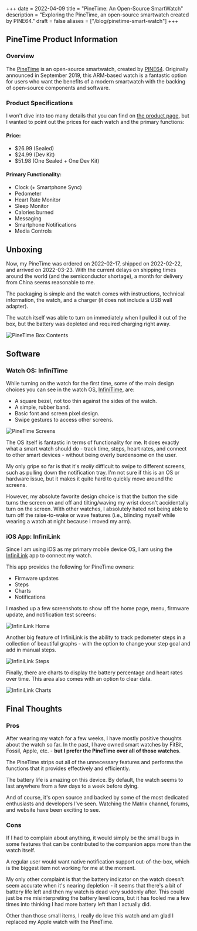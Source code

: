 +++
date = 2022-04-09
title = "PineTime: An Open-Source SmartWatch"
description = "Exploring the PineTime, an open-source smartwatch created by PINE64."
draft = false
aliases = ["/blog/pinetime-smart-watch"]
+++

## PineTime Product Information

### Overview

The [PineTime](https://www.pine64.org/pinetime/) is an open-source smartwatch,
created by [PINE64](https://www.pine64.org). Originally announced in September
2019, this ARM-based watch is a fantastic option for users who want the benefits
of a modern smartwatch with the backing of open-source components and software.

### Product Specifications

I won't dive into too many details that you can find on
[the product page](https://www.pine64.org/pinetime/), but I wanted to point out
the prices for each watch and the primary functions:

#### Price:

-   $26.99 (Sealed)
-   $24.99 (Dev Kit)
-   $51.98 (One Sealed + One Dev Kit)

#### Primary Functionality:

-   Clock (+ Smartphone Sync)
-   Pedometer
-   Heart Rate Monitor
-   Sleep Monitor
-   Calories burned
-   Messaging
-   Smartphone Notifications
-   Media Controls

## Unboxing

Now, my PineTime was ordered on 2022-02-17, shipped on 2022-02-22, and arrived
on 2022-03-23. With the current delays on shipping times around the world (and
the semiconductor shortage), a month for delivery from China seems reasonable to
me.

The packaging is simple and the watch comes with instructions, technical
information, the watch, and a charger (it does not include a USB wall adapter).

The watch itself was able to turn on immediately when I pulled it out of the
box, but the battery was depleted and required charging right away.

![PineTime Box Contents](https://img.cleberg.net/blog/20220409-pinetime-smart-watch/pinetime_box_contents.png)

## Software

### Watch OS: InfiniTime

While turning on the watch for the first time, some of the main design choices
you can see in the watch OS,
[InfiniTime](https://wiki.pine64.org/wiki/InfiniTime), are:

-   A square bezel, not too thin against the sides of the watch.
-   A simple, rubber band.
-   Basic font and screen pixel design.
-   Swipe gestures to access other screens.

![PineTime Screens](https://img.cleberg.net/blog/20220409-pinetime-smart-watch/pinetime.png)

The OS itself is fantastic in terms of functionality for me. It does exactly
what a smart watch should do - track time, steps, heart rates, and connect to
other smart devices - without being overly burdensome on the user.

My only gripe so far is that it's _really_ difficult to swipe to different
screens, such as pulling down the notification tray. I'm not sure if this is an
OS or hardware issue, but it makes it quite hard to quickly move around the
screens.

However, my absolute favorite design choice is that the button the side turns
the screen on and off and tilting/waving my wrist doesn't accidentally turn on
the screen. With other watches, I absolutely hated not being able to turn off
the raise-to-wake or wave features (i.e., blinding myself while wearing a watch
at night because I moved my arm).

### iOS App: InfiniLink

Since I am using iOS as my primary mobile device OS, I am using the
[InfiniLink](https://github.com/xan-m/InfiniLink) app to connect my watch.

This app provides the following for PineTime owners:

-   Firmware updates
-   Steps
-   Charts
-   Notifications

I mashed up a few screenshots to show off the home page, menu, firmware update,
and notification test screens:

![InfiniLink Home](https://img.cleberg.net/blog/20220409-pinetime-smart-watch/infinilink_home.png)

Another big feature of InfiniLink is the ability to track pedometer steps in a
collection of beautiful graphs - with the option to change your step goal and
add in manual steps.

![InfiniLink Steps](https://img.cleberg.net/blog/20220409-pinetime-smart-watch/infinilink_steps.png)

Finally, there are charts to display the battery percentage and heart rates over
time. This area also comes with an option to clear data.

![InfiniLink Charts](https://img.cleberg.net/blog/20220409-pinetime-smart-watch/infinilink_charts.png)

## Final Thoughts

### Pros

After wearing my watch for a few weeks, I have mostly positive thoughts about
the watch so far. In the past, I have owned smart watches by FitBit, Fossil,
Apple, etc. - **but I prefer the PineTime over all of those watches**.

The PineTime strips out all of the unnecessary features and performs the
functions that it provides effectively and efficiently.

The battery life is amazing on this device. By default, the watch seems to last
anywhere from a few days to a week before dying.

And of course, it's open source and backed by some of the most dedicated
enthusiasts and developers I've seen. Watching the Matrix channel, forums, and
website have been exciting to see.

### Cons

If I had to complain about anything, it would simply be the small bugs in some
features that can be contributed to the companion apps more than the watch
itself.

A regular user would want native notification support out-of-the-box, which is
the biggest item not working for me at the moment.

My only other complaint is that the battery indicator on the watch doesn't seem
accurate when it's nearing depletion - it seems that there's a bit of battery
life left and then my watch is dead very suddenly after. This could just be me
misinterpreting the battery level icons, but it has fooled me a few times into
thinking I had more battery left than I actually did.

Other than those small items, I really do love this watch and am glad I replaced
my Apple watch with the PineTime.
